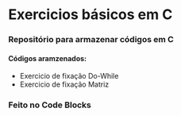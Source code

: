 <h1>Exercicios básicos em C </h1>
<h3>Repositório para armazenar códigos em C</h3>
<h4>Códigos aramzenados:</h4>
<ul>
  <li>Exercicio de fixação Do-While</li>
  <li>Exercicio de fixação Matriz</li>
</ul>
<h3>Feito no Code Blocks</h3>

